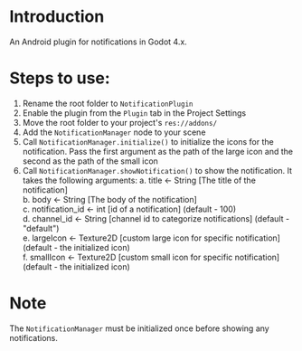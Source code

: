 # Introduction
An Android plugin for notifications in Godot 4.x.

# Steps to use:

1. Rename the root folder to ```NotificationPlugin```
2. Enable the plugin from the ```Plugin``` tab in the Project Settings
3. Move the root folder to your project's ```res://addons/```
4. Add the ```NotificationManager``` node to your scene
5. Call ```NotificationManager.initialize()``` to initialize the icons for the notification. Pass the first argument as the path of the large icon and the second as the path of the small icon
6. Call ```NotificationManager.showNotification()``` to show the notification. It takes the following arguments:
     a. title <- String  [The title of the notification]<br>
     b. body <- String [The body of the notification]<br>
     c. notification_id <- int [id of a notification] (default - 100)<br>
     d. channel_id <- String [channel id to categorize notifications] (default - "default")<br>
     e. largeIcon <- Texture2D [custom large icon for specific notification] (default - the initialized icon)<br>
     f. smallIcon <- Texture2D [custom small icon for specific notification] (default - the initialized icon)<br>

# Note
The ```NotificationManager``` must be initialized once before showing any notifications.
